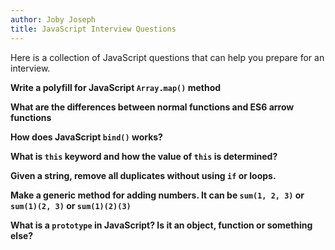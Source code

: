 ```yaml
---
author: Joby Joseph
title: JavaScript Interview Questions
---
```


Here is a collection of JavaScript questions that can help you prepare for an interview.

**Write a polyfill for JavaScript `Array.map()` method**

**What are the differences between normal functions and ES6 arrow functions**

**How does JavaScript `bind()` works?**

**What is `this` keyword and how the value of `this` is determined?**

**Given a string, remove all duplicates without using `if` or loops.**

**Make a generic method for adding numbers. It can be `sum(1, 2, 3)` or `sum(1)(2, 3)` or `sum(1)(2)(3)`**

**What is a `prototype` in JavaScript? Is it an object, function or something else?**
